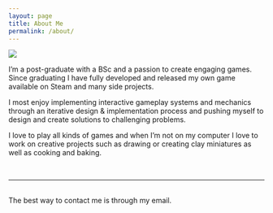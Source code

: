 ```yaml
---
layout: page
title: About Me
permalink: /about/
---
```


<img class="col one right" src="{{ site.baseurl }}/img/profile_1.jpg">

I’m a post-graduate with a BSc and a passion to create engaging games. Since graduating I have fully developed and released my own game available on Steam and many side projects.

I most enjoy implementing interactive gameplay systems and mechanics through an iterative design & implementation process and pushing myself to design and create solutions to challenging problems.

I love to play all kinds of games and when I’m not on my computer I love to work on creative projects such as drawing or creating clay miniatures as well as cooking and baking.

<br/>
<hr/>
<br/>
<span class="contacticon center">
	<a href="mailto:tomparadise1@gmail.com"><i class="fa fa-envelope-square"></i></a>
	<a href="https://github.com/TomParadise" target="_blank"><i class="fa fa-github-square"></i></a>
	<a href="https://www.linkedin.com/in/tom-paradise-4a52b82b0/" target="_blank"><i class="fa fa-linkedin-square"></i></a>
	<a href="https://twitter.com/Tom_Para1" target="_blank"><i class="fa fa-twitter-square"></i></a>
</span>

<div class="col three caption">
	The best way to contact me is through my email.
</div>

